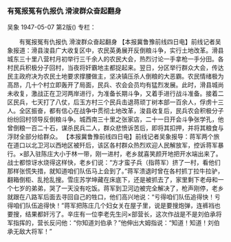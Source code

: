### 有冤报冤有仇报仇  滑浚群众奋起翻身
吴象
1947-05-07
第2版()
专栏：

　　有冤报冤有仇报仇
    滑浚群众奋起翻身
    【本报冀鲁豫前线四日电】前线记者吴象报道：滑县浚县广大收复区中，农民英勇展开反倒粮斗争，实行土地改革。滑县城东三十里八营村月初举行三千余人的农民大会，热烈讨论一手拿枪一手分田。各村民兵积极分子回村，当夜将奸霸地主都捉起来。翌日，分区举行群众大会，传达民主政府决为农民土地要求撑腰做主，坚决镇压杀人倒粮的大恶霸。农民情绪极为高昂，几十个村立即轰开了局面，民兵、农会会员均有猛烈发展。此时，滑县城尚未收复，激战正在卫河两岸进行，为准备长期斗争，又着手进行战斗准备。接着二区民兵，七天打了八仗，后玉方村三个民兵击退蒋顽丁树本部一百余人，俘虏十三人。全区振奋，都有信心在战争中贯彻土地改革，浚县收复后，民兵农会积极分子纷纷回村领导反倒粮斗争。城西南三十里之张家店，二十一日开会斗争张学孔，他曾倒粮一百二十石，谋杀民兵二人，群众悲愤诉苦后，即将其扣押，并将其粮食与浮财全部分给群众。
    【本报冀鲁豫前线四日电】前线记者吴象报导：蒋军两个旅在道口以北卫河以西地区被歼后，该区各村群众热烈欢迎人民解放军，控诉蒋军暴行。×部入驻陈庄大小于林一带，刚一进村，老乡就喜笑颜开地把开水端出来了。战士都惊讶水烧得这样快，老乡们说：“方才蛮子兵（指蒋军）挤了一村，看他们那样张慌失措，就知道咱们队伍马上会到了。”蒋军溃退时曾在各村抓丁拉牛拉驴，翻箱倒柜、乱抢乱搜。雪庄苏学坤藏在床底下，还是被抓去了，家里剩下老母和一个七岁的弟弟，哭了一天没有吃饭。蒋军到卫河边被完全解决了，枪声刚停，老乡就跟在八路军后面去寻回自己的牲口，他们高兴地说：“亏得咱们队伍追得快！亏得咱们队伍追得快！”蒋军把陈庄几个妇女关在屋子里，说是要搜炮弹，连裤裆也要搜，结果都奸污了。辛庄有一位李老先生问×部营长，这次作战是不是刘伯承将军指挥的，营长反问他：“你知道刘伯承？”他伸出大姆指说：“知道！知道！刘伯承无敌大将军！”
